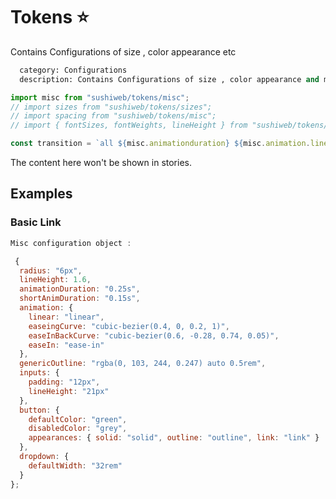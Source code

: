 # Tokens :star:

Contains Configurations of size , color appearance etc

```meta
  category: Configurations
  description: Contains Configurations of size , color appearance and more to make consistent UIs across web apps
```

```js
import misc from "sushiweb/tokens/misc";
// import sizes from "sushiweb/tokens/sizes";
// import spacing from "sushiweb/tokens/misc";
// import { fontSizes, fontWeights, lineHeight } from "sushiweb/tokens/misc";

const transition = `all ${misc.animationduration} ${misc.animation.linear}`; //translates to : all 0.25s linear
```

<!-- Brief summary of what the component is, and what it's for. -->

<!-- STORY -->

<!-- PROPS -->

<!-- STORY HIDE START -->

The content here won't be shown in stories.

<!-- STORY HIDE END -->

## Examples

### Basic Link

```js
Misc configuration object :

 {
  radius: "6px",
  lineHeight: 1.6,
  animationDuration: "0.25s",
  shortAnimDuration: "0.15s",
  animation: {
    linear: "linear",
    easeingCurve: "cubic-bezier(0.4, 0, 0.2, 1)",
    easeInBackCurve: "cubic-bezier(0.6, -0.28, 0.74, 0.05)",
    easeIn: "ease-in"
  },
  genericOutline: "rgba(0, 103, 244, 0.247) auto 0.5rem",
  inputs: {
    padding: "12px",
    lineHeight: "21px"
  },
  button: {
    defaultColor: "green",
    disabledColor: "grey",
    appearances: { solid: "solid", outline: "outline", link: "link" }
  },
  dropdown: {
    defaultWidth: "32rem"
  }
};
```
